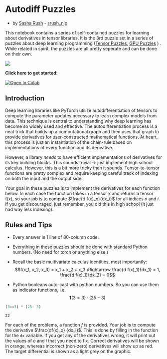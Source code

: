 # Autodiff Puzzles
- by [Sasha Rush](http://rush-nlp.com) - [srush_nlp](https://twitter.com/srush_nlp)


This notebook contains a series of self-contained puzzles for learning about derivatives in tensor libraries. It is the 3rd puzzle set in a series of puzzles about deep learning programming ([Tensor Puzzles](https://github.com/srush/Tensor-Puzzles), [GPU Puzzles](https://github.com/srush/GPU-Puzzles) ) . While related in spirit, the puzzles are all pretty seperate and can be done on their own. 


![](https://github.com/srush/autodiff-puzzles/raw/main/image.png)

**Click here to get started:**

[![Open In Colab](https://colab.research.google.com/assets/colab-badge.svg)](https://colab.research.google.com/github/srush/Autodiff-Puzzles/blob/main/autodiff_puzzlers.ipynb)



## Introduction

Deep learning libraries like PyTorch utilize autodifferentiation of tensors to compute the parameter updates necessary to learn complex models from data. This technique is central to understanding why deep learning has become so widely used and effective. The autodifferentiation process is a neat trick that builds up a computational graph and then uses that graph to provide derivatives for user-constructed mathematical functions. At heart, this process is just an instantiation of the chain-rule based on implementations of every function and its derivative. 

However, a library *needs* to have efficient implementations of derivatives for its key building blocks. This sounds trivial -> just implement high school calculus. However, this is a bit more tricky than it sounds. Tensor-to-tensor functions are pretty complex and require keeping careful track of indexing on both the input and the output side. 

Your goal in these puzzles is to implement the derivatives for each function below. In each case the function takes in a tensor x and returns a tensor f(x), so your job is to compute $\frac{d f(x)_o}{dx_i}$ for all indices $o$ and $i$. If you get discouraged, just remember, you did this in high school (it just had way less indexing).

## Rules and Tips

* Every answer is 1 line of 80-column code. 
* Everything in these puzzles should be done with standard Python numbers. (No need for torch or anything else.)
* Recall the basic multivariate calculus identities, most importantly: 
$$f(x_1, x_2, x_3) = x_1 + x_2 + x_3 \Rightarrow \frac{d f(x)_1}{dx_1} = 1, \frac{d f(x)_1}{dx_2} = 0$$

* Python booleans auto-cast with python numbers. So you can use them as indicator functions, i.e. $$\mathbf{1}(3=3) \cdot (25-3)$$



```python
(3==3) * (25- 3)
```




    22





For each of the problems, a function $f$ is provided. Your job is to compute the derivative $\frac{df(x)_o} {dx_i}$. This is done by filling in the function for the `dx` variable. If you get any of the derivatives wrong, it will print out the values of $o$ and $i$ that you need to fix. Correct derivatives will be shown in orange, whereas incorrect (non-zero) derivatives will show up as red. The target differential is shown as a light grey on the graphic.

